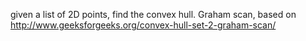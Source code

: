given a list of 2D points, find the convex hull.
Graham scan, based on http://www.geeksforgeeks.org/convex-hull-set-2-graham-scan/
